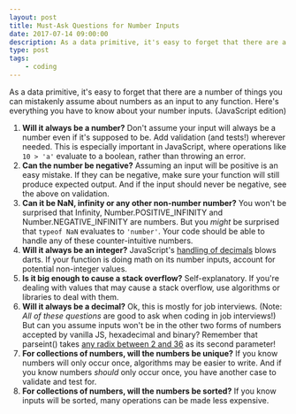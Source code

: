 ```yaml
---
layout: post
title: Must-Ask Questions for Number Inputs
date: 2017-07-14 09:00:00
description: As a data primitive, it's easy to forget that there are a number of things you can mistakenly assume about numbers as an input to any function. Here are (all?) the questions you have to ask.
type: post
tags:
    - coding
---
```

As a data primitive, it's easy to forget that there are a number of things you can mistakenly assume about numbers as an input to any function. Here's everything you have to know about your number inputs. (JavaScript edition)

1. **Will it always be a number?**  Don't assume your input will always be a number even if it's supposed to be. Add validation (and tests!) wherever needed. This is especially important in JavaScript, where operations like `10 > 'a'` evaluate to a boolean, rather than throwing an error.
1. **Can the number be negative?** Assuming an input will be positive is an easy mistake. If they can be negative, make sure your function will still produce expected output. And if the input should never be negative, see the above on validation.
1. **Can it be NaN, infinity or any other non-number number?** You won't be surprised that Infinity, Number.POSITIVE_INFINITY and Number.NEGATIVE_INFINITY are numbers. But you *might* be surprised that `typeof NaN` evaluates to `'number'`. Your code should be able to handle any of these counter-intuitive numbers.
1. **Will it always be an integer?** JavaScript's [handling of decimals](https://stackoverflow.com/questions/10473994/javascript-adding-decimal-numbers-issue) blows darts. If your function is doing math on its number inputs, account for potential non-integer values.
1. **Is it big enough to cause a stack overflow?** Self-explanatory. If you're dealing with values that may cause a stack overflow, use algorithms or libraries to deal with them.
1. **Will it always be a decimal?** Ok, this is mostly for job interviews. (Note: *All of these questions* are good to ask when coding in job interviews!) But can you assume inputs won't be in the other two forms of numbers accepted by vanilla JS, hexadecimal and binary? Remember that parseint() takes [any radix between 2 and 36](https://developer.mozilla.org/en-US/docs/Web/JavaScript/Reference/Global_Objects/parseInt) as its second parameter!
1. **For collections of numbers, will the numbers be unique?** If you know numbers will only occur once, algorithms may be easier to write. And if you know numbers *should* only occur once, you have another case to validate and test for.
1. **For collections of numbers, will the numbers be sorted?** If you know inputs will be sorted, many operations can be made less expensive.
